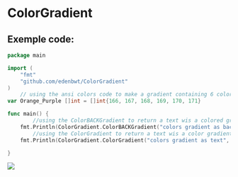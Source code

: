 # ColorGradient

## Exemple code:
```Go
package main

import (
	"fmt"
	"github.com/edenbwt/ColorGradient"
)
	// using the ansi colors code to make a gradient containing 6 colors value
var Orange_Purple []int = []int{166, 167, 168, 169, 170, 171}

func main() {
		//using the ColorBACKGradient to return a text wis a colored gradient background 
	fmt.Println(ColorGradient.ColorBACKGradient("colors gradient as background", Orange_Purple))
		//using the ColorGradient to return a text wis a color gradient
	fmt.Println(ColorGradient.ColorGradient("colors gradient as text", Orange_Purple))

}
```
![](https://i.ibb.co/8DCbPwp/Capture-d-cran-2024-02-23-131706.png)
